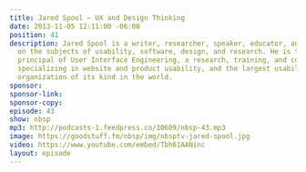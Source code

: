 ```yaml
---
title: Jared Spool — UX and Design Thinking
date: 2013-11-05 12:11:00 -06:00
position: 41
description: Jared Spool is a writer, researcher, speaker, educator, and an expert
  on the subjects of usability, software, design, and research. He is the founding
  principal of User Interface Engineering, a research, training, and consulting firm
  specializing in website and product usability, and the largest usability research
  organization of its kind in the world.
sponsor:
sponsor-link:
sponsor-copy:
episode: 43
show: nbsp
mp3: http://podcasts-1.feedpress.co/10609/nbsp-43.mp3
image: https://goodstuff.fm/nbsp/img/nbsptv-jared-spool.jpg
video: https://www.youtube.com/embed/Tbh61AANinc
layout: episode
---
```

